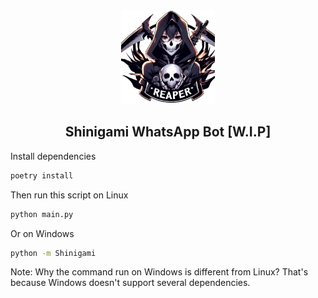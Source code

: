 <div align="center">
    <img src="./Shinigami/assets/logo.png" height="150px" alt="logo"/>
    <h2>Shinigami WhatsApp Bot [W.I.P]</h2>
</div>

<p>Install dependencies</p>

```bash
poetry install
```

<p>Then run this script on Linux</p>

```bash
python main.py
```

<p>Or on Windows</p>

```bash
python -m Shinigami
```

<p>Note: Why the command run on Windows is different from Linux? That's because Windows doesn't support several dependencies.</p>
